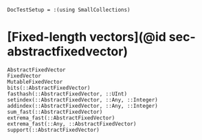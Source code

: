 ```@meta
DocTestSetup = :(using SmallCollections)
```

# [Fixed-length vectors](@id sec-abstractfixedvector)

```@docs
AbstractFixedVector
FixedVector
MutableFixedVector
bits(::AbstractFixedVector)
fasthash(::AbstractFixedVector, ::UInt)
setindex(::AbstractFixedVector, ::Any, ::Integer)
addindex(::AbstractFixedVector, ::Any, ::Integer)
sum_fast(::AbstractFixedVector)
extrema_fast(::AbstractFixedVector)
extrema_fast(::Any, ::AbstractFixedVector)
support(::AbstractFixedVector)
```
